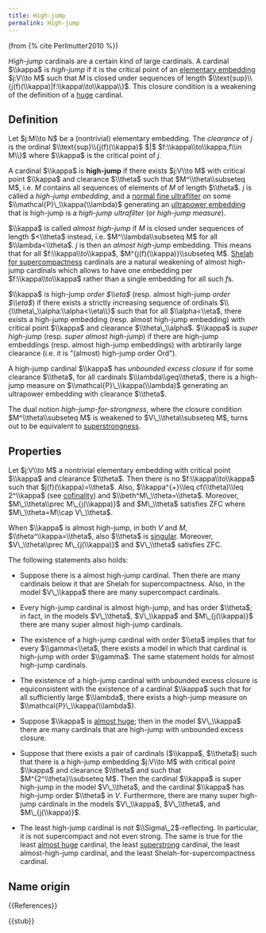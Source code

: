 ```yaml
---
title: High-jump
permalink: High-jump
---
```


(from {% cite Perlmutter2010 %})

*High-jump* cardinals are a certain kind of large cardinals. A cardinal $\\kappa$ is *high-jump* if it is the critical point of an [elementary embedding](Elementary_embedding "Elementary embedding") $j:V\\to M$ such that $M$ is closed under sequences of length $\\text{sup}\\{j(f)(\\kappa)|f:\\kappa\\to\\kappa\\}$. This closure condition is a weakening of the definition of a [huge](Huge "Huge") cardinal.

## Definition

Let $j:M\\to N$ be a (nontrivial) elementary embedding. The *clearance* of $j$ is the ordinal $\\text{sup}\\{j(f)(\\kappa)$ $|$ $f:\\kappa\\to\\kappa,f\\in M\\}$ where $\\kappa$ is the critical point of $j$.

A cardinal $\\kappa$ is **high-jump** if there exists $j:V\\to M$ with critical point $\\kappa$ and clearance $\\theta$ such that $M^\\theta\\subseteq M$, i.e. $M$ contains all sequences of elements of $M$ of length $\\theta$. $j$ is called a *high-jump embedding*, and a [normal fine ultrafilter](Filter "Filter") on some $\\mathcal{P}\_\\kappa(\\lambda)$ generating an [ultrapower embedding](Ultrapower "Ultrapower") that is high-jump is a *high-jump ultrafilter* (or *high-jump measure*).

$\\kappa$ is called *almost high-jump* if $M$ is closed under sequences of length $<\\theta$ instead, i.e. $M^\\lambda\\subseteq M$ for all $\\lambda<\\theta$. $j$ is then an *almost high-jump* embedding. This means that for all $f:\\kappa\\to\\kappa$, $M^{j(f)(\\kappa)}\\subseteq M$. [Shelah for supercompactness](Shelah "Shelah") cardinals are a natural weakening of almost high-jump cardinals which allows to have one embedding per $f:\\kappa\\to\\kappa$ rather than a single embedding for all such $f$s.

$\\kappa$ is high-jump *order $\\eta$* (resp. almost high-jump *order $\\eta$*) if there exists a strictly increasing sequence of ordinals $\\{\\theta\_\\alpha:\\alpha<\\eta\\}$ such that for all $\\alpha<\\eta$, there exists a high-jump embedding (resp. almost high-jump embedding) with critical point $\\kappa$ and clearance $\\theta\_\\alpha$. $\\kappa$ is *super high-jump* (resp. *super almost high-jump*) if there are high-jump embeddings (resp. almost high-jump embeddings) with arbtirarily large clearance (i.e. it is "(almost) high-jump order Ord").

A high-jump cardinal $\\kappa$ has *unbounded excess closure* if for some clearance $\\theta$, for all cardinals $\\lambda\\geq\\theta$, there is a high-jump measure on $\\mathcal{P}\_\\kappa(\\lambda)$ generating an ultrapower embedding with clearance $\\theta$.

The dual notion *high-jump-for-strongness*, where the closure condition $M^\\theta\\subseteq M$ is weakened to $V\_\\theta\\subseteq M$, turns out to be equivalent to [superstrongness](Superstrong "Superstrong").

## Properties

Let $j:V\\to M$ a nontrivial elementary embedding with critical point $\\kappa$ and clearance $\\theta$. Then there is no $f:\\kappa\\to\\kappa$ such that $j(f)(\\kappa)=\\theta$.
Also, $\\kappa^{+}\\leq cf(\\theta)\\leq 2^\\kappa$ (see [cofinality](Cofinality "Cofinality")) and $\\beth^M\_\\theta=\\theta$. Moreover, $M\_\\theta\\prec M\_{j(\\kappa)}$ and $M\_\\theta$ satisfies ZFC where $M\_\\theta=M\\cap V\_\\theta$.

When $\\kappa$ is almost high-jump, in both $V$ and $M$, $\\theta^\\kappa=\\theta$, also $\\theta$ is [singular](Singular "Singular"). Moreover, $V\_\\theta\\prec M\_{j(\\kappa)}$ and $V\_\\theta$ satisfies ZFC.

The following statements also holds:

-    Suppose there is a almost high-jump cardinal. Then there are many cardinals below it that are Shelah for supercompactness. Also, in the model $V\_\\kappa$ there are many supercompact cardinals.

-    Every high-jump cardinal is almost high-jump, and has order $\\theta$; in fact, in the models $V\_\\theta$, $V\_\\kappa$ and $M\_{j(\\kappa)}$ there are many super almost high-jump cardinals.

-    The existence of a high-jump cardinal with order $\\eta$ implies that for every $\\gamma<\\eta$, there exists a model in which that cardinal is high-jump with order $\\gamma$. The same statement holds for almost high-jump cardinals.

-    The existence of a high-jump cardinal with unbounded excess closure is equiconsistent with the existence of a cardinal $\\kappa$ such that for all sufficiently large $\\lambda$, there exists a high-jump measure on $\\mathcal{P}\_\\kappa(\\lambda$).

-    Suppose $\\kappa$ is [almost huge](Huge "Huge"); then in the model $V\_\\kappa$ there are many cardinals that are high-jump with unbounded excess closure.

-    Suppose that there exists a pair of cardinals ($\\kappa$, $\\theta$) such that there is a high-jump embedding $j:V\\to M$ with critical point $\\kappa$ and clearance $\\theta$ and such that $M^{2^\\theta}\\subseteq M$. Then the cardinal $\\kappa$ is super high-jump in the model $V\_\\theta$, and the cardinal $\\kappa$ has high-jump order $\\theta$ in $V$. Furthermore, there are many super high-jump cardinals in the models $V\_\\kappa$, $V\_\\theta$, and $M\_{j(\\kappa)}$.

-    The least high-jump cardinal is not $\\Sigma\_2$-reflecting. In particular, it is not supercompact and not even strong. The same is true for the least [almost huge](Huge "Huge") cardinal, the least [superstrong](Superstrong "Superstrong") cardinal, the least almost-high-jump cardinal, and the least Shelah-for-supercompactness cardinal.

## Name origin

{{References}}

{{stub}}

